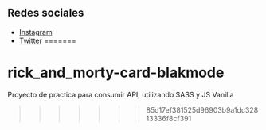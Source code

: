 ## Redes sociales
- [Instagram](https://www.instagram.com/carlos_0497/)
- [Twitter](https://twitter.com/CRVB_0797)
=======
# rick_and_morty-card-blakmode
Proyecto de practica para consumir API, utilizando SASS y JS Vanilla
>>>>>>> 85d17ef381525d96903b9a1dc32813336f8cf391
